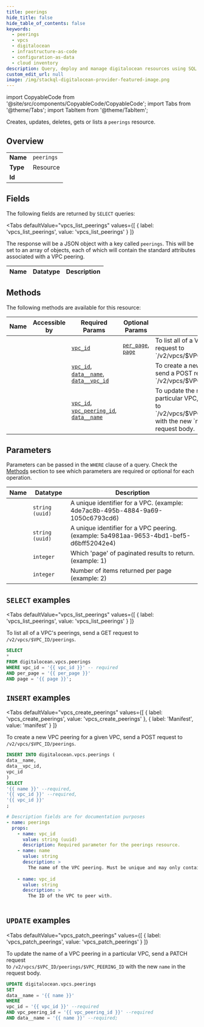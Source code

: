 ```yaml
--- 
title: peerings
hide_title: false
hide_table_of_contents: false
keywords:
  - peerings
  - vpcs
  - digitalocean
  - infrastructure-as-code
  - configuration-as-data
  - cloud inventory
description: Query, deploy and manage digitalocean resources using SQL
custom_edit_url: null
image: /img/stackql-digitalocean-provider-featured-image.png
---
```


import CopyableCode from '@site/src/components/CopyableCode/CopyableCode';
import Tabs from '@theme/Tabs';
import TabItem from '@theme/TabItem';

Creates, updates, deletes, gets or lists a <code>peerings</code> resource.

## Overview
<table><tbody>
<tr><td><b>Name</b></td><td><code>peerings</code></td></tr>
<tr><td><b>Type</b></td><td>Resource</td></tr>
<tr><td><b>Id</b></td><td><CopyableCode code="digitalocean.vpcs.peerings" /></td></tr>
</tbody></table>

## Fields

The following fields are returned by `SELECT` queries:

<Tabs
    defaultValue="vpcs_list_peerings"
    values={[
        { label: 'vpcs_list_peerings', value: 'vpcs_list_peerings' }
    ]}
>
<TabItem value="vpcs_list_peerings">

The response will be a JSON object with a key called `peerings`. This  will be set to an array of objects, each of which will contain the standard  attributes associated with a VPC peering.

<table>
<thead>
    <tr>
    <th>Name</th>
    <th>Datatype</th>
    <th>Description</th>
    </tr>
</thead>
<tbody>
</tbody>
</table>
</TabItem>
</Tabs>

## Methods

The following methods are available for this resource:

<table>
<thead>
    <tr>
    <th>Name</th>
    <th>Accessible by</th>
    <th>Required Params</th>
    <th>Optional Params</th>
    <th>Description</th>
    </tr>
</thead>
<tbody>
<tr>
    <td><a href="#vpcs_list_peerings"><CopyableCode code="vpcs_list_peerings" /></a></td>
    <td><CopyableCode code="select" /></td>
    <td><a href="#parameter-vpc_id"><code>vpc_id</code></a></td>
    <td><a href="#parameter-per_page"><code>per_page</code></a>, <a href="#parameter-page"><code>page</code></a></td>
    <td>To list all of a VPC's peerings, send a GET request to<br />`/v2/vpcs/$VPC_ID/peerings`.<br /></td>
</tr>
<tr>
    <td><a href="#vpcs_create_peerings"><CopyableCode code="vpcs_create_peerings" /></a></td>
    <td><CopyableCode code="insert" /></td>
    <td><a href="#parameter-vpc_id"><code>vpc_id</code></a>, <a href="#parameter-data__name"><code>data__name</code></a>, <a href="#parameter-data__vpc_id"><code>data__vpc_id</code></a></td>
    <td></td>
    <td>To create a new VPC peering for a given VPC, send a POST request to<br />`/v2/vpcs/$VPC_ID/peerings`.<br /></td>
</tr>
<tr>
    <td><a href="#vpcs_patch_peerings"><CopyableCode code="vpcs_patch_peerings" /></a></td>
    <td><CopyableCode code="update" /></td>
    <td><a href="#parameter-vpc_id"><code>vpc_id</code></a>, <a href="#parameter-vpc_peering_id"><code>vpc_peering_id</code></a>, <a href="#parameter-data__name"><code>data__name</code></a></td>
    <td></td>
    <td>To update the name of a VPC peering in a particular VPC, send a PATCH request <br />to `/v2/vpcs/$VPC_ID/peerings/$VPC_PEERING_ID` with the new `name` in the <br />request body.<br /></td>
</tr>
</tbody>
</table>

## Parameters

Parameters can be passed in the `WHERE` clause of a query. Check the [Methods](#methods) section to see which parameters are required or optional for each operation.

<table>
<thead>
    <tr>
    <th>Name</th>
    <th>Datatype</th>
    <th>Description</th>
    </tr>
</thead>
<tbody>
<tr id="parameter-vpc_id">
    <td><CopyableCode code="vpc_id" /></td>
    <td><code>string (uuid)</code></td>
    <td>A unique identifier for a VPC. (example: 4de7ac8b-495b-4884-9a69-1050c6793cd6)</td>
</tr>
<tr id="parameter-vpc_peering_id">
    <td><CopyableCode code="vpc_peering_id" /></td>
    <td><code>string (uuid)</code></td>
    <td>A unique identifier for a VPC peering. (example: 5a4981aa-9653-4bd1-bef5-d6bff52042e4)</td>
</tr>
<tr id="parameter-page">
    <td><CopyableCode code="page" /></td>
    <td><code>integer</code></td>
    <td>Which 'page' of paginated results to return. (example: 1)</td>
</tr>
<tr id="parameter-per_page">
    <td><CopyableCode code="per_page" /></td>
    <td><code>integer</code></td>
    <td>Number of items returned per page (example: 2)</td>
</tr>
</tbody>
</table>

## `SELECT` examples

<Tabs
    defaultValue="vpcs_list_peerings"
    values={[
        { label: 'vpcs_list_peerings', value: 'vpcs_list_peerings' }
    ]}
>
<TabItem value="vpcs_list_peerings">

To list all of a VPC's peerings, send a GET request to<br />`/v2/vpcs/$VPC_ID/peerings`.<br />

```sql
SELECT
*
FROM digitalocean.vpcs.peerings
WHERE vpc_id = '{{ vpc_id }}' -- required
AND per_page = '{{ per_page }}'
AND page = '{{ page }}';
```
</TabItem>
</Tabs>


## `INSERT` examples

<Tabs
    defaultValue="vpcs_create_peerings"
    values={[
        { label: 'vpcs_create_peerings', value: 'vpcs_create_peerings' },
        { label: 'Manifest', value: 'manifest' }
    ]}
>
<TabItem value="vpcs_create_peerings">

To create a new VPC peering for a given VPC, send a POST request to<br />`/v2/vpcs/$VPC_ID/peerings`.<br />

```sql
INSERT INTO digitalocean.vpcs.peerings (
data__name,
data__vpc_id,
vpc_id
)
SELECT 
'{{ name }}' --required,
'{{ vpc_id }}' --required,
'{{ vpc_id }}'
;
```
</TabItem>
<TabItem value="manifest">

```yaml
# Description fields are for documentation purposes
- name: peerings
  props:
    - name: vpc_id
      value: string (uuid)
      description: Required parameter for the peerings resource.
    - name: name
      value: string
      description: >
        The name of the VPC peering. Must be unique and may only contain alphanumeric characters, dashes, and periods.
        
    - name: vpc_id
      value: string
      description: >
        The ID of the VPC to peer with.
        
```
</TabItem>
</Tabs>


## `UPDATE` examples

<Tabs
    defaultValue="vpcs_patch_peerings"
    values={[
        { label: 'vpcs_patch_peerings', value: 'vpcs_patch_peerings' }
    ]}
>
<TabItem value="vpcs_patch_peerings">

To update the name of a VPC peering in a particular VPC, send a PATCH request <br />to `/v2/vpcs/$VPC_ID/peerings/$VPC_PEERING_ID` with the new `name` in the <br />request body.<br />

```sql
UPDATE digitalocean.vpcs.peerings
SET 
data__name = '{{ name }}'
WHERE 
vpc_id = '{{ vpc_id }}' --required
AND vpc_peering_id = '{{ vpc_peering_id }}' --required
AND data__name = '{{ name }}' --required;
```
</TabItem>
</Tabs>
